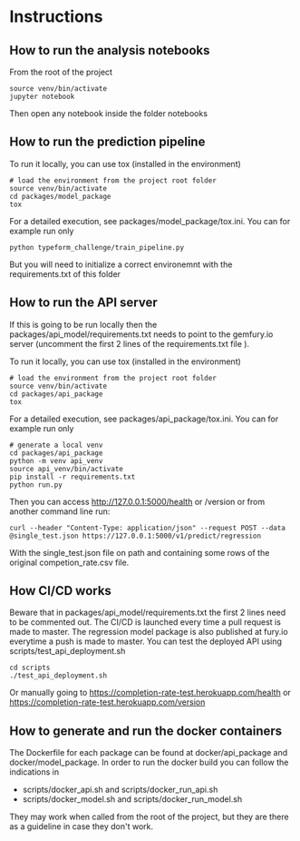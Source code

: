 
Instructions
=============

How to run the analysis notebooks
---------------------------------

From the root of the project

```
source venv/bin/activate
jupyter notebook
```

Then open any notebook inside the folder notebooks


How to run the prediction pipeline
---------------
To run it locally, you can use tox (installed in the environment) 
```
# load the environment from the project root folder
source venv/bin/activate
cd packages/model_package
tox
```

For a detailed execution, see packages/model_package/tox.ini. You can for example run only
```
python typeform_challenge/train_pipeline.py
```
But you will need to initialize a correct environemnt with the requirements.txt of this folder


How to run the API server
---------------
If this is going to be run locally then the packages/api_model/requirements.txt needs to point to the gemfury.io server (uncomment the first 2 lines of the requirements.txt file ). 

To run it locally, you can use tox (installed in the environment) 
```
# load the environment from the project root folder
source venv/bin/activate
cd packages/api_package
tox
```

For a detailed execution, see packages/api_package/tox.ini. You can for example run only
```
# generate a local venv
cd packages/api_package
python -m venv api_venv
source api_venv/bin/activate
pip install -r requirements.txt
python run.py
```
Then you can access http://127.0.0.1:5000/health or /version or from another command line run:
```
curl --header "Content-Type: application/json" --request POST --data @single_test.json https://127.0.0.1:5000/v1/predict/regression
```
With the single_test.json file on path and containing some rows of the original competion_rate.csv file.




How CI/CD works
---------------

Beware that in packages/api_model/requirements.txt the first 2 lines need to be commented out.
The CI/CD is launched every time a pull request is made to master. The regression model package is also published at fury.io everytime a push is made to master.
You can test the deployed API using scripts/test_api_deployment.sh
```
cd scripts
./test_api_deployment.sh
```

Or manually going to https://completion-rate-test.herokuapp.com/health or https://completion-rate-test.herokuapp.com/version


How to generate and run the docker containers
-----------------------------

The Dockerfile for each package can be found at docker/api_package and docker/model_package. In order to run the docker build you can follow the indications in 
* scripts/docker_api.sh and scripts/docker_run_api.sh
* scripts/docker_model.sh and scripts/docker_run_model.sh

They may work when called from the root of the project, but they are there as a guideline in case they don't work.
